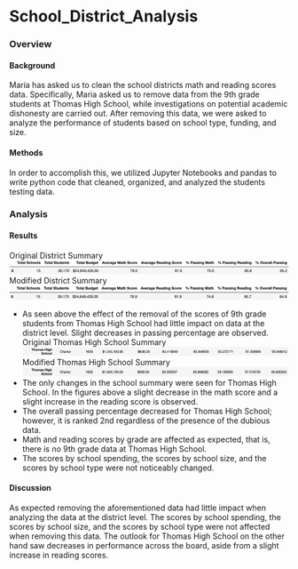 # School_District_Analysis
### Overview
#### Background
Maria has asked us to clean the school districts math and reading scores data. Specifically, Maria asked us to remove data from the 9th grade students at Thomas High School, while investigations on potential academic dishonesty are carried out. After removing this data, we were asked to analyze the performance of students based on school type, funding, and size.
#### Methods
In order to accomplish this, we utilized Jupyter Notebooks and pandas to write python code that cleaned, organized, and analyzed the students testing data. 
### Analysis
#### Results
Original District Summary
![Orginial District Summary](https://github.com/shaneabbley/School_District_Analysis/blob/main/Resources/Original%20District%20Summary.png)
Modified District Summary
![Modified District Summary](https://github.com/shaneabbley/School_District_Analysis/blob/main/Resources/Modified%20District%20Summary.png)
* As seen above the effect of the removal of the scores of 9th grade students from Thomas High School had little impact on data at the district level. Slight decreases in passing percentage are observed.
Original Thomas High School Summary
![Orginial District Summary](https://github.com/shaneabbley/School_District_Analysis/blob/main/Resources/Original%20School%20Summary.png)
Modified Thomas High School Summary
![Modified District Summary](https://github.com/shaneabbley/School_District_Analysis/blob/main/Resources/Modified%20School%20Summary.png)
* The only changes in the school summary were seen for Thomas High School. In the figures above a slight decrease in the math score and a slight increase in the reading score is observed.
* The overall passing percentage decreased for Thomas High School; however, it is ranked 2nd regardless of the presence of the dubious data.
* Math and reading scores by grade are affected as expected, that is, there is no 9th grade data at Thomas High School.
* The scores by school spending, the scores by school size, and the scores by school type were not noticeably changed.
#### Discussion
As expected removing the aforementioned data had little impact when analyzing the data at the district level. The scores by school spending, the scores by school size, and the scores by school type were not affected when removing this data. The outlook for Thomas High School on the other hand saw decreases in performance across the board, aside from a slight increase in reading scores. 
